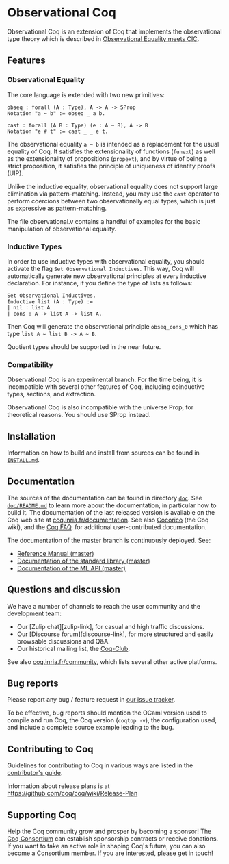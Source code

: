 # Observational Coq

Observational Coq is an extension of Coq that implements the observational type
theory which is described in
[Observational Equality meets CIC](https://link.springer.com/chapter/10.1007/978-3-031-57262-3_12).

## Features

### Observational Equality

The core language is extended with two new primitives:
```
obseq : forall (A : Type), A -> A -> SProp
Notation "a ~ b" := obseq _ a b.

cast : forall (A B : Type) (e : A ~ B), A -> B
Notation "e # t" := cast _ _ e t.
```
The observational equality `a ~ b` is intended as a replacement for the usual
equality of Coq. It satisfies the extensionality of functions (`funext`) as well
as the extensionality of propositions (`propext`), and by virtue of being a
strict proposition, it satisfies the principle of uniqueness of identity proofs
(UIP).

Unlike the inductive equality, observational equality does not support large
elimination via pattern-matching. Instead, you may use the `cast` operator to
perform coercions between two observationally equal types, which is just as
expressive as pattern-matching.

The file observational.v contains a handful of examples for the basic
manipulation of observational equality.

### Inductive Types

In order to use inductive types with observational equality, you should
activate the flag `Set Observational Inductives`. This way, Coq will
automatically generate new observational principles at every inductive
declaration. For instance, if you define the type of lists as follows:
```
Set Observational Inductives.
Inductive list (A : Type) :=
| nil : list A
| cons : A -> list A -> list A.
```
Then Coq will generate the observational principle `obseq_cons_0` which
has type `list A ~ list B -> A ~ B`.

Quotient types should be supported in the near future.

### Compatibility

Observational Coq is an experimental branch. For the time being, it is
incompatible with several other features of Coq, including coinductive types,
sections, and extraction.

Observational Coq is also incompatible with the universe Prop, for theoretical
reasons. You should use SProp instead.

## Installation

Information on how to build and install from sources can be found in
[`INSTALL.md`](INSTALL.md).

## Documentation

The sources of the documentation can be found in directory [`doc`](doc).
See [`doc/README.md`](/doc/README.md) to learn more about the documentation,
in particular how to build it. The
documentation of the last released version is available on the Coq
web site at [coq.inria.fr/documentation](http://coq.inria.fr/documentation).
See also [Cocorico](https://github.com/coq/coq/wiki) (the Coq wiki),
and the [Coq FAQ](https://github.com/coq/coq/wiki/The-Coq-FAQ),
for additional user-contributed documentation.

The documentation of the master branch is continuously deployed.  See:
- [Reference Manual (master)][refman-master]
- [Documentation of the standard library (master)][stdlib-master]
- [Documentation of the ML API (master)][api-master]

[api-master]: https://coq.github.io/doc/master/api/
[refman-master]: https://coq.github.io/doc/master/refman/
[stdlib-master]: https://coq.github.io/doc/master/stdlib/

## Questions and discussion

We have a number of channels to reach the user community and the
development team:

- Our [Zulip chat][zulip-link], for casual and high traffic discussions.
- Our [Discourse forum][discourse-link], for more structured and easily browsable discussions and Q&A.
- Our historical mailing list, the [Coq-Club](https://sympa.inria.fr/sympa/info/coq-club).

See also [coq.inria.fr/community](https://coq.inria.fr/community.html), which
lists several other active platforms.

## Bug reports

Please report any bug / feature request in [our issue tracker](https://github.com/coq/coq/issues).

To be effective, bug reports should mention the OCaml version used
to compile and run Coq, the Coq version (`coqtop -v`), the configuration
used, and include a complete source example leading to the bug.

## Contributing to Coq

Guidelines for contributing to Coq in various ways are listed in the [contributor's guide](CONTRIBUTING.md).

Information about release plans is at https://github.com/coq/coq/wiki/Release-Plan

## Supporting Coq

Help the Coq community grow and prosper by becoming a sponsor! The [Coq
Consortium](https://coq.inria.fr/consortium) can establish sponsorship contracts
or receive donations. If you want to take an active role in shaping Coq's
future, you can also become a Consortium member. If you are interested, please
get in touch!
